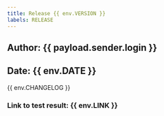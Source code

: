```yaml
---
title: Release {{ env.VERSION }}
labels: RELEASE
---
```

## Author: {{ payload.sender.login }}
## Date: {{ env.DATE }}

{{ env.CHANGELOG }}

### Link to test result: {{ env.LINK }}


